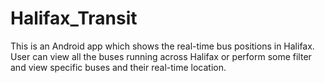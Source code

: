 # Halifax_Transit
This is an Android app which shows the real-time bus positions in Halifax. User can view all the buses running across Halifax or perform some filter and view specific buses and their real-time location.
